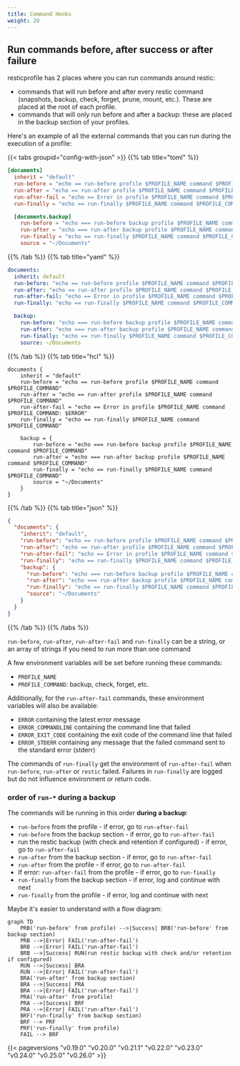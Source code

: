 ```yaml
---
title: Command Hooks
weight: 20
---
```



## Run commands before, after success or after failure

resticprofile has 2 places where you can run commands around restic:

- commands that will run before and after every restic command (snapshots, backup, check, forget, prune, mount, etc.). These are placed at the root of each profile.
- commands that will only run before and after a backup: these are placed in the backup section of your profiles.

Here's an example of all the external commands that you can run during the execution of a profile:

{{< tabs groupid="config-with-json" >}}
{{% tab title="toml" %}}

```toml
[documents]
  inherit = "default"
  run-before = "echo == run-before profile $PROFILE_NAME command $PROFILE_COMMAND"
  run-after = "echo == run-after profile $PROFILE_NAME command $PROFILE_COMMAND"
  run-after-fail = "echo == Error in profile $PROFILE_NAME command $PROFILE_COMMAND: $ERROR"
  run-finally = "echo == run-finally $PROFILE_NAME command $PROFILE_COMMAND"

  [documents.backup]
    run-before = "echo === run-before backup profile $PROFILE_NAME command $PROFILE_COMMAND"
    run-after = "echo === run-after backup profile $PROFILE_NAME command $PROFILE_COMMAND"
    run-finally = "echo == run-finally $PROFILE_NAME command $PROFILE_COMMAND"
    source = "~/Documents"

```

{{% /tab %}}
{{% tab title="yaml" %}}

```yaml
documents:
  inherit: default
  run-before: "echo == run-before profile $PROFILE_NAME command $PROFILE_COMMAND"
  run-after: "echo == run-after profile $PROFILE_NAME command $PROFILE_COMMAND"
  run-after-fail: "echo == Error in profile $PROFILE_NAME command $PROFILE_COMMAND: $ERROR"
  run-finally: "echo == run-finally $PROFILE_NAME command $PROFILE_COMMAND"

  backup:
    run-before: "echo === run-before backup profile $PROFILE_NAME command $PROFILE_COMMAND"
    run-after: "echo === run-after backup profile $PROFILE_NAME command $PROFILE_COMMAND"
    run-finally: "echo == run-finally $PROFILE_NAME command $PROFILE_COMMAND"
    source: ~/Documents
```

{{% /tab %}}
{{% tab title="hcl" %}}

```hcl
documents {
    inherit = "default"
    run-before = "echo == run-before profile $PROFILE_NAME command $PROFILE_COMMAND"
    run-after = "echo == run-after profile $PROFILE_NAME command $PROFILE_COMMAND"
    run-after-fail = "echo == Error in profile $PROFILE_NAME command $PROFILE_COMMAND: $ERROR"
    run-finally = "echo == run-finally $PROFILE_NAME command $PROFILE_COMMAND"

    backup = {
        run-before = "echo === run-before backup profile $PROFILE_NAME command $PROFILE_COMMAND"
        run-after = "echo === run-after backup profile $PROFILE_NAME command $PROFILE_COMMAND"
        run-finally = "echo == run-finally $PROFILE_NAME command $PROFILE_COMMAND"
        source = "~/Documents"
    }
}
```

{{% /tab %}}
{{% tab title="json" %}}

```json
{
  "documents": {
    "inherit": "default",
    "run-before": "echo == run-before profile $PROFILE_NAME command $PROFILE_COMMAND",
    "run-after": "echo == run-after profile $PROFILE_NAME command $PROFILE_COMMAND",
    "run-after-fail": "echo == Error in profile $PROFILE_NAME command $PROFILE_COMMAND: $ERROR",
    "run-finally": "echo == run-finally $PROFILE_NAME command $PROFILE_COMMAND",
    "backup": {
      "run-before": "echo === run-before backup profile $PROFILE_NAME command $PROFILE_COMMAND",
      "run-after": "echo === run-after backup profile $PROFILE_NAME command $PROFILE_COMMAND",
      "run-finally": "echo == run-finally $PROFILE_NAME command $PROFILE_COMMAND",
      "source": "~/Documents"
    }
  }
}
```

{{% /tab %}}
{{% /tabs %}}

`run-before`, `run-after`, `run-after-fail` and `run-finally` can be a string, or an array of strings if you need to run more than one command

A few environment variables will be set before running these commands:
- `PROFILE_NAME`
- `PROFILE_COMMAND`: backup, check, forget, etc.

Additionally, for the `run-after-fail` commands, these environment variables will also be available:
- `ERROR` containing the latest error message
- `ERROR_COMMANDLINE` containing the command line that failed
- `ERROR_EXIT_CODE` containing the exit code of the command line that failed
- `ERROR_STDERR` containing any message that the failed command sent to the standard error (stderr)

The commands of `run-finally` get the environment of `run-after-fail` when `run-before`, `run-after` or `restic` failed. 
Failures in `run-finally` are logged but do not influence environment or return code.

### order of `run-*` during a backup

The commands will be running in this order **during a backup**:
- `run-before` from the profile - if error, go to `run-after-fail`
- `run-before` from the backup section - if error, go to `run-after-fail`
- run the restic backup (with check and retention if configured) - if error, go to `run-after-fail`
- `run-after` from the backup section - if error, go to `run-after-fail`
- `run-after` from the profile - if error, go to `run-after-fail`
- If error: `run-after-fail` from the profile - if error, go to `run-finally`
- `run-finally` from the backup section - if error, log and continue with next
- `run-finally` from the profile - if error, log and continue with next

Maybe it's easier to understand with a flow diagram:


```mermaid
graph TD
    PRB('run-before' from profile) -->|Success| BRB('run-before' from backup section)
    PRB -->|Error| FAIL('run-after-fail')
    BRB -->|Error| FAIL('run-after-fail')
    BRB -->|Success| RUN(run restic backup with check and/or retention if configured)
    RUN -->|Success| BRA
    RUN -->|Error| FAIL('run-after-fail')
    BRA('run-after' from backup section)
    BRA -->|Success| PRA
    BRA -->|Error| FAIL('run-after-fail')
    PRA('run-after' from profile)
    PRA -->|Success| BRF
    PRA -->|Error| FAIL('run-after-fail')
    BRF('run-finally' from backup section)
    BRF --> PRF
    PRF('run-finally' from profile)
    FAIL --> BRF
```

{{< pageversions "v0.19.0" "v0.20.0" "v0.21.1" "v0.22.0" "v0.23.0" "v0.24.0" "v0.25.0" "v0.26.0" >}}
